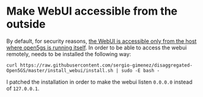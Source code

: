 # Make WebUI accessible from the outside

By default, for security reasons, [the WebUI is accessible only from the host where open5gs is running itself](https://github.com/open5gs/open5gs/commit/608c08373de44b19afb0f76c986b713bb3fd6bb2). In order to be able to access the webui remotely, needs to be installed the following way:

```
curl https://raw.githubusercontent.com/sergio-gimenez/disaggregated-Open5GS/master/install_webui/install.sh | sudo -E bash -
```

I patched the installation in order to make the webui listen `0.0.0.0` instead of `127.0.0.1`.